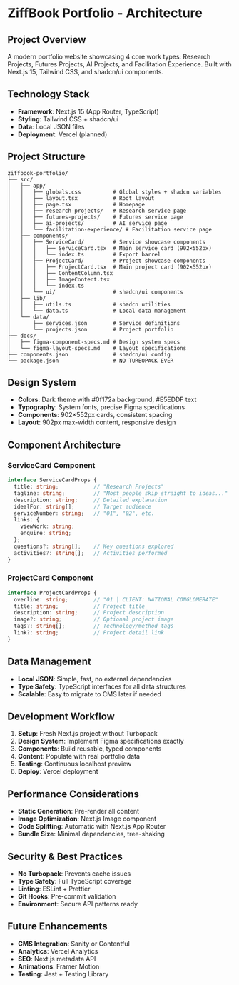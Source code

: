 # ZiffBook Portfolio - Architecture

## Project Overview
A modern portfolio website showcasing 4 core work types: Research Projects, Futures Projects, AI Projects, and Facilitation Experience. Built with Next.js 15, Tailwind CSS, and shadcn/ui components.

## Technology Stack
- **Framework**: Next.js 15 (App Router, TypeScript)
- **Styling**: Tailwind CSS + shadcn/ui
- **Data**: Local JSON files
- **Deployment**: Vercel (planned)

## Project Structure
```
ziffbook-portfolio/
├── src/
│   ├── app/
│   │   ├── globals.css          # Global styles + shadcn variables
│   │   ├── layout.tsx           # Root layout
│   │   ├── page.tsx             # Homepage
│   │   ├── research-projects/   # Research service page
│   │   ├── futures-projects/    # Futures service page  
│   │   ├── ai-projects/         # AI service page
│   │   └── facilitation-experience/ # Facilitation service page
│   ├── components/
│   │   ├── ServiceCard/         # Service showcase components
│   │   │   ├── ServiceCard.tsx  # Main service card (902×552px)
│   │   │   └── index.ts         # Export barrel
│   │   ├── ProjectCard/         # Project showcase components
│   │   │   ├── ProjectCard.tsx  # Main project card (902×552px)
│   │   │   ├── ContentColumn.tsx
│   │   │   ├── ImageContent.tsx
│   │   │   └── index.ts
│   │   └── ui/                  # shadcn/ui components
│   ├── lib/
│   │   ├── utils.ts             # shadcn utilities
│   │   └── data.ts              # Local data management
│   └── data/
│       ├── services.json        # Service definitions
│       └── projects.json        # Project portfolio
├── docs/
│   ├── figma-component-specs.md # Design system specs
│   └── figma-layout-specs.md    # Layout specifications
├── components.json              # shadcn/ui config
└── package.json                 # NO TURBOPACK EVER
```

## Design System
- **Colors**: Dark theme with #0f172a background, #E5EDDF text
- **Typography**: System fonts, precise Figma specifications
- **Components**: 902×552px cards, consistent spacing
- **Layout**: 902px max-width content, responsive design

## Component Architecture

### ServiceCard Component
```typescript
interface ServiceCardProps {
  title: string;           // "Research Projects"
  tagline: string;         // "Most people skip straight to ideas..."
  description: string;     // Detailed explanation
  idealFor: string[];      // Target audience
  serviceNumber: string;   // "01", "02", etc.
  links: {
    viewWork: string;
    enquire: string;
  };
  questions?: string[];    // Key questions explored
  activities?: string[];   // Activities performed
}
```

### ProjectCard Component
```typescript
interface ProjectCardProps {
  overline: string;        // "01 | CLIENT: NATIONAL CONGLOMERATE"
  title: string;           // Project title
  description: string;     // Project description
  image?: string;          // Optional project image
  tags?: string[];         // Technology/method tags
  link?: string;           // Project detail link
}
```

## Data Management
- **Local JSON**: Simple, fast, no external dependencies
- **Type Safety**: TypeScript interfaces for all data structures
- **Scalable**: Easy to migrate to CMS later if needed

## Development Workflow
1. **Setup**: Fresh Next.js project without Turbopack
2. **Design System**: Implement Figma specifications exactly
3. **Components**: Build reusable, typed components
4. **Content**: Populate with real portfolio data
5. **Testing**: Continuous localhost preview
6. **Deploy**: Vercel deployment

## Performance Considerations
- **Static Generation**: Pre-render all content
- **Image Optimization**: Next.js Image component
- **Code Splitting**: Automatic with Next.js App Router
- **Bundle Size**: Minimal dependencies, tree-shaking

## Security & Best Practices
- **No Turbopack**: Prevents cache issues
- **Type Safety**: Full TypeScript coverage
- **Linting**: ESLint + Prettier
- **Git Hooks**: Pre-commit validation
- **Environment**: Secure API patterns ready

## Future Enhancements
- **CMS Integration**: Sanity or Contentful
- **Analytics**: Vercel Analytics
- **SEO**: Next.js metadata API
- **Animations**: Framer Motion
- **Testing**: Jest + Testing Library
